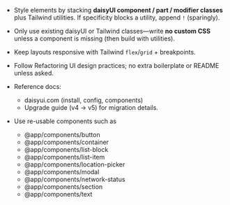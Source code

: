 - Style elements by stacking **daisyUI component / part / modifier classes** plus Tailwind utilities.
  If specificity blocks a utility, append `!` (sparingly).

- Only use existing daisyUI or Tailwind classes—write **no custom CSS** unless a component is missing (then build with utilities).

- Keep layouts responsive with Tailwind `flex`/`grid` + breakpoints.

- Follow Refactoring UI design practices; no extra boilerplate or README unless asked.

- Reference docs:
  - daisyui.com (install, config, components)
  - Upgrade guide (v4 → v5) for migration details.

- Use re-usable components such as 
  - @app/components/button  
  - @app/components/container  
  - @app/components/list-block  
  - @app/components/list-item  
  - @app/components/location-picker  
  - @app/components/modal  
  - @app/components/network-status    
  - @app/components/section 
  - @app/components/text  
